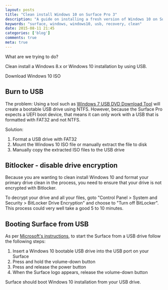 ```yaml
---
layout: posts
title: "Clean install Windows 10 on Surface Pro 3"
description: "A guide on installing a fresh version of Windows 10 on Surface Pro 3 via USB"
keywords: "surface, windows, windows10, usb, recovery, clean"
date: 2015-08-11 21:45
categories: ['blog']
comments: true
meta: true
---
```


What are we trying to do?

Clean install a Windows 8.x or Windows 10 installation by using USB.

Download Windows 10 ISO

## Burn to USB
The problem: Using a tool such as [Windows 7 USB DVD Download Tool][1] will create a bootable USB drive using NTFS. 
However, because the Surface Pro expects a UEFI boot device, that means it can only work with a USB that is formatted 
with FAT32 and not NTFS.

Solution: 
1. Format a USB drive with FAT32
2. Mount the Windows 10 ISO file or manually extract the file to disk
3. Manually copy the extracted ISO files to the USB drive

## Bitlocker - disable drive encryption
Because you are wanting to clean install Windows 10 and format your primary drive clean in the process, you need to ensure
that your drive is not encrypted with Bitlocker.

To decrypt your drive and all your files, goto "Control Panel > System and Security > BitLocker Drive Encryption" and choose to "Turn off BitLocker". This process could very well take a good 5 to 10 minutes.

## Booting Surface from USB
As per [Microsoft's instructions][2], to start the Surface from a USB drive follow the following steps:

1. Insert a Windows 10 bootable USB drive into the USB port on your Surface
2. Press and hold the volume-down button
3. Press and release the power button
4. When the Surface logo appears, release the volume-down button

Surface should boot Windows 10 installation from your USB drive.

[1]: https://www.microsoft.com/en-us/download/windows-usb-dvd-download-tool
[2]: https://www.microsoft.com/surface/en-nz/support/storage-files-and-folders/boot-surface-from-usb-recovery-device
